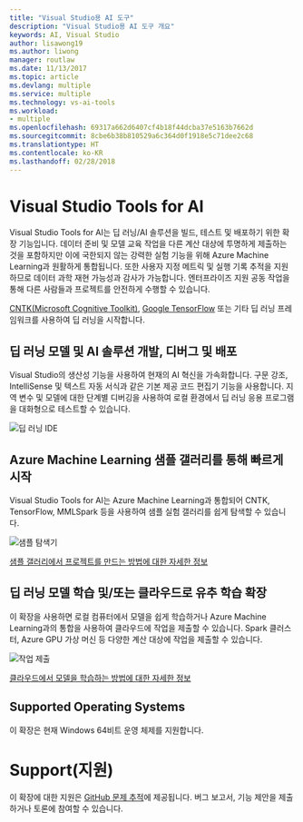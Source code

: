 ```yaml
---
title: "Visual Studio용 AI 도구"
description: "Visual Studio용 AI 도구 개요"
keywords: AI, Visual Studio
author: lisawong19
ms.author: liwong
manager: routlaw
ms.date: 11/13/2017
ms.topic: article
ms.devlang: multiple
ms.service: multiple
ms.technology: vs-ai-tools
ms.workload:
- multiple
ms.openlocfilehash: 69317a662d6407cf4b18f44dcba37e5163b7662d
ms.sourcegitcommit: 8cbe6b38b810529a6c364d0f1918e5c71dee2c68
ms.translationtype: HT
ms.contentlocale: ko-KR
ms.lasthandoff: 02/28/2018
---
```

# <a name="visual-studio-tools-for-ai"></a>Visual Studio Tools for AI

Visual Studio Tools for AI는 딥 러닝/AI 솔루션을 빌드, 테스트 및 배포하기 위한 확장 기능입니다. 데이터 준비 및 모델 교육 작업을 다른 계산 대상에 투명하게 제출하는 것을 포함하지만 이에 국한되지 않는 강력한 실험 기능을 위해 Azure Machine Learning과 원활하게 통합됩니다. 또한 사용자 지정 메트릭 및 실행 기록 추적을 지원하므로 데이터 과학 재현 가능성과 감사가 가능합니다. 엔터프라이즈 지원 공동 작업을 통해 다른 사람들과 프로젝트를 안전하게 수행할 수 있습니다.

[CNTK(Microsoft Cognitive Toolkit)](http://www.microsoft.com/en-us/cognitive-toolkit), [Google TensorFlow](https://www.tensorflow.org) 또는 기타 딥 러닝 프레임워크를 사용하여 딥 러닝을 시작합니다.

## <a name="develop-debug-and-deploy-deep-learning-models-and-ai-solutions"></a>딥 러닝 모델 및 AI 솔루션 개발, 디버그 및 배포
Visual Studio의 생산성 기능을 사용하여 현재의 AI 혁신을 가속화합니다. 구문 강조, IntelliSense 및 텍스트 자동 서식과 같은 기본 제공 코드 편집기 기능을 사용합니다. 지역 변수 및 모델에 대한 단계별 디버깅을 사용하여 로컬 환경에서 딥 러닝 응용 프로그램을 대화형으로 테스트할 수 있습니다.

![딥 러닝 IDE](media\about\ide.png)

## <a name="get-started-quickly-with-the-azure-machine-learning-sample-gallery"></a>Azure Machine Learning 샘플 갤러리를 통해 빠르게 시작
Visual Studio Tools for AI는 Azure Machine Learning과 통합되어 CNTK, TensorFlow, MMLSpark 등을 사용하여 샘플 실험 갤러리를 쉽게 탐색할 수 있습니다.

![샘플 탐색기](media\about\gallery.png)

[샘플 갤러리에서 프로젝트를 만드는 방법에 대한 자세한 정보](create-project-gallery.md)

## <a name="scale-out-deep-learning-model-training-andor-inferencing-to-the-cloud"></a>딥 러닝 모델 학습 및/또는 클라우드로 유추 학습 확장
이 확장을 사용하면 로컬 컴퓨터에서 모델을 쉽게 학습하거나 Azure Machine Learning과의 통합을 사용하여 클라우드에 작업을 제출할 수 있습니다. Spark 클러스터, Azure GPU 가상 머신 등 다양한 계산 대상에 작업을 제출할 수 있습니다.

![작업 제출](media\about\submitjobs.png)

[클라우드에서 모델을 학습하는 방법에 대한 자세한 정보](tensorflow-vm.md)

## <a name="supported-operating-systems"></a>Supported Operating Systems
이 확장은 현재 Windows 64비트 운영 체제를 지원합니다.

# <a name="support"></a>Support(지원)
이 확장에 대한 지원은 [GitHub 문제 추적](http://github.com/Microsoft/vs-tools-for-ai/issues)에 제공됩니다. 버그 보고서, 기능 제안을 제출하거나 토론에 참여할 수 있습니다.
